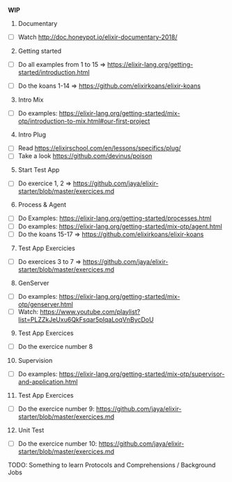 **WIP**

1) Documentary

- [ ] Watch http://doc.honeypot.io/elixir-documentary-2018/

2) Getting started

- [ ] Do all examples from 1 to 15 => https://elixir-lang.org/getting-started/introduction.html

- [ ] Do the koans 1-14 => https://github.com/elixirkoans/elixir-koans

3) Intro Mix

- [ ] Do examples: https://elixir-lang.org/getting-started/mix-otp/introduction-to-mix.html#our-first-project

4) Intro Plug

- [ ] Read https://elixirschool.com/en/lessons/specifics/plug/
- [ ] Take a look https://github.com/devinus/poison

5) Start Test App

- [ ] Do exercice 1, 2 => https://github.com/jaya/elixir-starter/blob/master/exercices.md

6) Process & Agent

- [ ] Do Examples: https://elixir-lang.org/getting-started/processes.html
- [ ] Do examples: https://elixir-lang.org/getting-started/mix-otp/agent.html
- [ ] Do the koans 15-17 => https://github.com/elixirkoans/elixir-koans

7) Test App Exercicies

- [ ] Do exercices 3 to 7 => https://github.com/jaya/elixir-starter/blob/master/exercices.md

8) GenServer

- [ ] Do examples: https://elixir-lang.org/getting-started/mix-otp/genserver.html
- [ ] Watch: https://www.youtube.com/playlist?list=PLZZkJeUxu6QkFsqar5pIqaLoqVnBycDoU

9) Test App Exercices

- [ ] Do the exercice number 8

10) Supervision

- [ ] Do examples: https://elixir-lang.org/getting-started/mix-otp/supervisor-and-application.html

11) Test App Exercices

- [ ] Do the exercice number 9: https://github.com/jaya/elixir-starter/blob/master/exercices.md

12) Unit Test

- [ ] Do the exercice number 10: https://github.com/jaya/elixir-starter/blob/master/exercices.md

TODO: Something to learn Protocols and Comprehensions / Background Jobs
